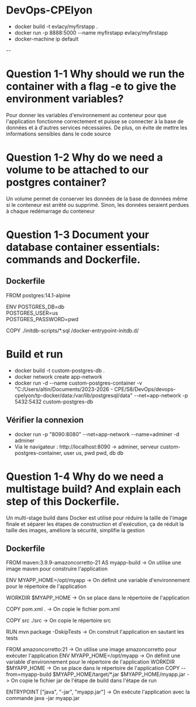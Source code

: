 # DevOps-CPElyon

- docker build -t evlacy/myfirstapp .
- docker run -p 8888:5000 --name myfirstapp evlacy/myfirstapp
- docker-machine ip default

--

# Question 1-1 Why should we run the container with a flag -e to give the environment variables?
Pour donner les variables d'environnement au conteneur pour que l'application fonctionne correctement et puisse se connecter à la base de données et à d'autres services nécessaires. De plus, on évite de mettre les informations sensibles dans le code source


# Question 1-2 Why do we need a volume to be attached to our postgres container?
Un volume permet de conserver les données de la base de données même si le conteneur est arrêté ou supprimé. Sinon, les données seraient perdues à chaque redémarrage du conteneur 

# Question 1-3 Document your database container essentials: commands and Dockerfile.

## Dockerfile

FROM postgres:14.1-alpine

ENV POSTGRES_DB=db \
   POSTGRES_USER=us \
   POSTGRES_PASSWORD=pwd

COPY ./initdb-scripts/*.sql /docker-entrypoint-initdb.d/

# Build et run

- docker build -t custom-postgres-db .
- docker network create app-network
- docker run -d --name custom-postgres-container -v "C:/Users/altin/Documents/2023-2026 - CPE/S8/DevOps/devops-cpelyon/tp-docker/data:/var/lib/postgresql/data" --net=app-network -p 5432:5432 custom-postgres-db

## Vérifier la connexion 

- docker run -p "8090:8080" --net=app-network --name=adminer -d adminer 
- Via le navigateur : http://localhost:8090 -> adminer, serveur custom-postgres-container, user us, pwd pwd, db db

# Question 1-4 Why do we need a multistage build? And explain each step of this Dockerfile.

Un multi-stage build dans Docker est utilisé pour réduire la taille de l'image finale et séparer les étapes de construction et d'exécution, ça de réduit la taille des images, améliore la sécurité, simplifie la gestion 

## Dockerfile

FROM maven:3.9.9-amazoncorretto-21 AS myapp-build 
-> On utilise une image maven pour construire l'application

ENV MYAPP_HOME=/opt/myapp 
-> On définit une variable d'environnement pour le répertoire de l'application

WORKDIR $MYAPP_HOME 
-> On se place dans le répertoire de l'application

COPY pom.xml . 
-> On copie le fichier pom.xml

COPY src ./src 
-> On copie le répertoire src

RUN mvn package -DskipTests 
-> On construit l'application en sautant les tests

FROM amazoncorretto:21 -> On utilise une image amazoncorretto pour exécuter l'application
ENV MYAPP_HOME=/opt/myapp  -> On définit une variable d'environnement pour le répertoire de l'application
WORKDIR $MYAPP_HOME -> On se place dans le répertoire de l'application
COPY --from=myapp-build $MYAPP_HOME/target/*.jar $MYAPP_HOME/myapp.jar -> On copie le fichier jar de l'étape de build dans l'étape de run

ENTRYPOINT ["java", "-jar", "myapp.jar"] -> On exécute l'application avec la commande java -jar myapp.jar
